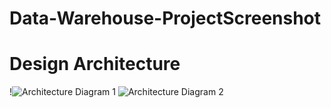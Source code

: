 # Data-Warehouse-ProjectScreenshot 
# Design Architecture 

!![Architecture Diagram 1](./screenshot/2025-07-22%20220859.png)
![Architecture Diagram 2](./screenshot/Screenshot%202025-07-22%20220926.png)
